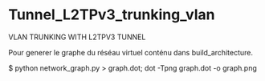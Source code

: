 # Tunnel_L2TPv3_trunking_vlan
VLAN TRUNKING WITH L2TPV3 TUNNEL

Pour generer le graphe du réséau virtuel conténu dans build_architecture.

$ python network_graph.py > graph.dot; dot -Tpng graph.dot -o graph.png
